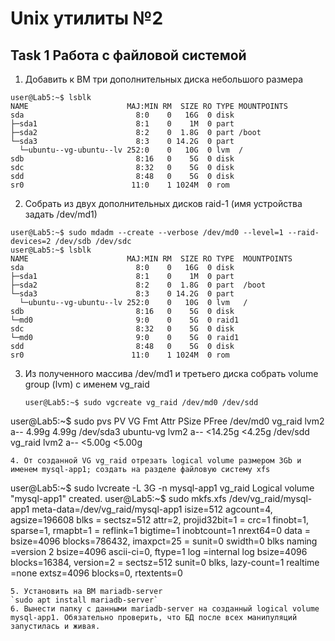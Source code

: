 # Unix утилиты №2
## Task 1 Работа с файловой системой
1. Добавить к ВМ три дополнительных диска небольшого размера
```
user@Lab5:~$ lsblk
NAME                      MAJ:MIN RM  SIZE RO TYPE MOUNTPOINTS
sda                         8:0    0   16G  0 disk
├─sda1                      8:1    0    1M  0 part
├─sda2                      8:2    0  1.8G  0 part /boot
└─sda3                      8:3    0 14.2G  0 part
  └─ubuntu--vg-ubuntu--lv 252:0    0   10G  0 lvm  /
sdb                         8:16   0    5G  0 disk
sdc                         8:32   0    5G  0 disk
sdd                         8:48   0    5G  0 disk
sr0                        11:0    1 1024M  0 rom
```
2. Собрать из двух дополнительных дисков raid-1 (имя устройства задать /dev/md1)
```
user@Lab5:~$ sudo mdadm --create --verbose /dev/md0 --level=1 --raid-devices=2 /dev/sdb /dev/sdc
user@Lab5:~$ lsblk
NAME                      MAJ:MIN RM  SIZE RO TYPE  MOUNTPOINTS
sda                         8:0    0   16G  0 disk
├─sda1                      8:1    0    1M  0 part
├─sda2                      8:2    0  1.8G  0 part  /boot
└─sda3                      8:3    0 14.2G  0 part
  └─ubuntu--vg-ubuntu--lv 252:0    0   10G  0 lvm   /
sdb                         8:16   0    5G  0 disk
└─md0                       9:0    0    5G  0 raid1
sdc                         8:32   0    5G  0 disk
└─md0                       9:0    0    5G  0 raid1
sdd                         8:48   0    5G  0 disk
sr0                        11:0    1 1024M  0 rom
```
3. Из полученного массива /dev/md1 и третьего диска собрать volume group (lvm) с именем vg_raid
   ```
   user@Lab5:~$ sudo vgcreate vg_raid /dev/md0 /dev/sdd
user@Lab5:~$ sudo pvs
  PV         VG        Fmt  Attr PSize   PFree
  /dev/md0   vg_raid   lvm2 a--    4.99g  4.99g
  /dev/sda3  ubuntu-vg lvm2 a--  <14.25g <4.25g
  /dev/sdd   vg_raid   lvm2 a--   <5.00g <5.00g
   ```
4. От созданной VG vg_raid отрезать logical volume размером 3Gb и именем mysql-app1; создать на разделе файловую систему xfs
   ```
user@Lab5:~$ sudo lvcreate -L 3G -n mysql-app1 vg_raid
  Logical volume "mysql-app1" created.
user@Lab5:~$ sudo mkfs.xfs /dev/vg_raid/mysql-app1
meta-data=/dev/vg_raid/mysql-app1 isize=512    agcount=4, agsize=196608 blks
         =                       sectsz=512   attr=2, projid32bit=1
         =                       crc=1        finobt=1, sparse=1, rmapbt=1
         =                       reflink=1    bigtime=1 inobtcount=1 nrext64=0
data     =                       bsize=4096   blocks=786432, imaxpct=25
         =                       sunit=0      swidth=0 blks
naming   =version 2              bsize=4096   ascii-ci=0, ftype=1
log      =internal log           bsize=4096   blocks=16384, version=2
         =                       sectsz=512   sunit=0 blks, lazy-count=1
realtime =none                   extsz=4096   blocks=0, rtextents=0
   ```
5. Установить на ВМ mariadb-server
`sudo apt install mariadb-server`
6. Вынести папку с данными mariadb-server на созданный logical volume mysql-app1. Обязательно проверить, что БД после всех манипуляций запустилась и живая.





